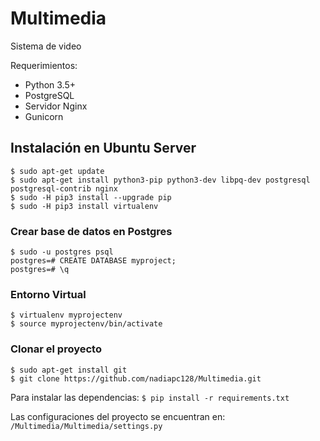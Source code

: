 # Multimedia
Sistema de video

Requerimientos:
  - Python 3.5+
  - PostgreSQL
  - Servidor Nginx
  - Gunicorn
  
## Instalación en Ubuntu Server

```
$ sudo apt-get update
$ sudo apt-get install python3-pip python3-dev libpq-dev postgresql postgresql-contrib nginx
$ sudo -H pip3 install --upgrade pip
$ sudo -H pip3 install virtualenv 
```

### Crear base de datos en Postgres

```
$ sudo -u postgres psql
postgres=# CREATE DATABASE myproject;
postgres=# \q
```

### Entorno Virtual
```
$ virtualenv myprojectenv
$ source myprojectenv/bin/activate
```
### Clonar el proyecto
```
$ sudo apt-get install git
$ git clone https://github.com/nadiapc128/Multimedia.git
```

Para instalar las dependencias:
`$ pip install -r requirements.txt`

Las configuraciones del proyecto se encuentran en: `/Multimedia/Multimedia/settings.py`
